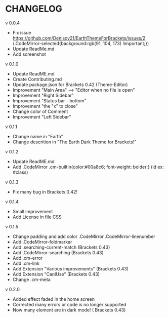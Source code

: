 # CHANGELOG

v 0.0.4

* Fix issue https://github.com/Denisov21/EarthThemeForBrackets/issues/2
(.CodeMirror-selected{background:rgb(91, 104, 173) !important;})
* Update ReadMe.md 
* Add screenshot

v 0.1.0

* Update ReadME.md
* Create Contributing.md
* Update package.json for Brackets 0.42 (Theme-Editor)
* Improvement "Main Area" --> "Editor when no file is open"
* Improvement "Right Sidebar"
* Improvement "Status bar - bottom"
* Improvement "the "x" to close"
* Change color of Comment
* Improvement "Left Sidebar"

v 0.1.1

* Change name in "Earth"
* Change descrition in "The Earth Dark Theme for Brackets!"

v 0.1.2

* Update ReadME.md
* Add .CodeMirror .cm-builtin{color:#00a8c6; font-weight: bolder;} (id ex: #class)

v 0.1.3

* Fix many bug in Brackets 0.42!

v 0.1.4

* Small improvement
* Add License in file CSS

v 0.1.5

* Change padding  and add color .CodeMirror .CodeMirror-linenumber
* Add .CodeMirror-foldmarker
* Add .searching-current-match (Brackets 0.43)
* Add .CodeMirror-searching (Brackets 0.43)
* Add .cm-error
* Add .cm-link
* Add Extension "Various improvements" (Brackets 0.43)
* Add Extension "CanIUse" (Brackets 0.43)
* Change .cm-meta

v 0.2.0

* Added effect faded in the home screen
* Corrected many errors or code is no longer supported
* Now many element are in dark mode! ( Brackets 0.43)
